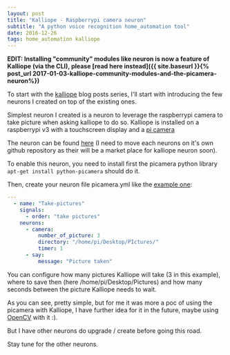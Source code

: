 ```yaml
---
layout: post
title: "Kalliope - Raspberrypi camera neuron"
subtitle: "A python voice recognition home_automation tool"
date: 2016-12-26
tags: home_automation kalliope
---
```


**EDIT: Installing "community" modules like neuron is now a feature of Kalliope (via the CLI), please [read here instead]({{ site.baseurl }}{% post_url 2017-01-03-kalliope-community-modules-and-the-picamera-neuron%})**

To start with the [kalliope](https://github.com/kalliope-project/kalliope) blog posts series, I'll start with introducing the few neurons I created on top of the existing ones.

Simplest neuron I created is a neuron to leverage the raspberrypi camera to take picture when asking kalliope to do so. Kalliope is installed on a raspberrypi v3 with a touchscreen display and a [pi camera](https://thepihut.com/collections/raspberry-pi-camera)

The neuron can be found [here](https://github.com/bacardi55/kalliope_config/tree/master/neurons/camera) (I need to move each neurons on it's own github repository as their will be a market place for kalliope neuron soon).

To enable this neuron, you need to install first the picamera python library ```apt-get install python-picamera``` should do it.

Then, create your neuron file picamera.yml like the [example one](https://github.com/bacardi55/kalliope_config/blob/master/brains/camera.yml):
```yaml
---
  - name: "Take-pictures"
    signals:
      - order: "take pictures"
    neurons:
      - camera:
          number_of_picture: 3
          directory: "/home/pi/Desktop/PIctures/"
          timer: 1
      - say:
          message: "Picture taken"
```

You can configure how many pictures Kalliope will take (3 in this example), where to save then (here /home/pi/Desktop/Pictures) and how many seconds between the picture Kalliope needs to wait.

As you can see, pretty simple, but for me it was more a poc of using the picamera with Kalliope, I have further idea for it in the future, maybe using [OpenCV](http://opencv.org/) with it :).

But I have other neurons do upgrade / create before going this road.

Stay tune for the other neurons.
